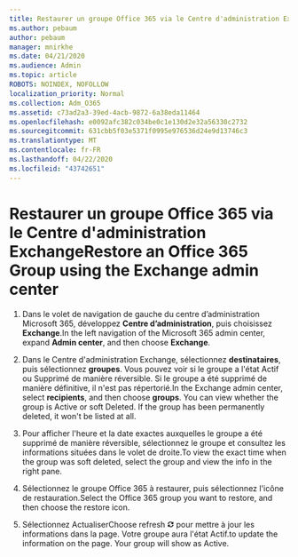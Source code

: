 ```yaml
---
title: Restaurer un groupe Office 365 via le Centre d'administration Exchange
ms.author: pebaum
author: pebaum
manager: mnirkhe
ms.date: 04/21/2020
ms.audience: Admin
ms.topic: article
ROBOTS: NOINDEX, NOFOLLOW
localization_priority: Normal
ms.collection: Adm_O365
ms.assetid: c73ad2a3-39ed-4acb-9872-6a38eda11464
ms.openlocfilehash: e0092afc382c034be0c1e130d2e32a56330c2732
ms.sourcegitcommit: 631cbb5f03e5371f0995e976536d24e9d13746c3
ms.translationtype: MT
ms.contentlocale: fr-FR
ms.lasthandoff: 04/22/2020
ms.locfileid: "43742651"
---
```

# <a name="restore-an-office-365-group-using-the-exchange-admin-center"></a><span data-ttu-id="0b28a-102">Restaurer un groupe Office 365 via le Centre d'administration Exchange</span><span class="sxs-lookup"><span data-stu-id="0b28a-102">Restore an Office 365 Group using the Exchange admin center</span></span>

1. <span data-ttu-id="0b28a-103">Dans le volet de navigation de gauche du centre d’administration Microsoft 365, développez **Centre d’administration**, puis choisissez **Exchange**.</span><span class="sxs-lookup"><span data-stu-id="0b28a-103">In the left navigation of the Microsoft 365 admin center, expand **Admin center**, and then choose **Exchange**.</span></span>
    
2. <span data-ttu-id="0b28a-p101">Dans le Centre d'administration Exchange, sélectionnez **destinataires**, puis sélectionnez **groupes**. Vous pouvez voir si le groupe a l'état Actif ou Supprimé de manière réversible. Si le groupe a été supprimé de manière définitive, il n'est pas répertorié.</span><span class="sxs-lookup"><span data-stu-id="0b28a-p101">In the Exchange admin center, select **recipients**, and then choose **groups**. You can view whether the group is Active or soft Deleted. If the group has been permanently deleted, it won't be listed at all.</span></span>
    
3. <span data-ttu-id="0b28a-107">Pour afficher l'heure et la date exactes auxquelles le groupe a été supprimé de manière réversible, sélectionnez le groupe et consultez les informations situées dans le volet de droite.</span><span class="sxs-lookup"><span data-stu-id="0b28a-107">To view the exact time when the group was soft deleted, select the group and view the info in the right pane.</span></span>
    
4. <span data-ttu-id="0b28a-108">Sélectionnez le groupe Office 365 à restaurer, puis sélectionnez l'icône de restauration.</span><span class="sxs-lookup"><span data-stu-id="0b28a-108">Select the Office 365 group you want to restore, and then choose the restore icon.</span></span>
    
5. <span data-ttu-id="0b28a-109">Sélectionnez Actualiser</span><span class="sxs-lookup"><span data-stu-id="0b28a-109">Choose refresh</span></span> ![Icône Actualiser](media/6464df90-2a91-4c1f-92a6-9a38c7696ac3.gif) <span data-ttu-id="0b28a-p102">pour mettre à jour les informations dans la page. Votre groupe aura l'état Actif.</span><span class="sxs-lookup"><span data-stu-id="0b28a-p102">to update the information on the page. Your group will show as Active.</span></span> 
    

